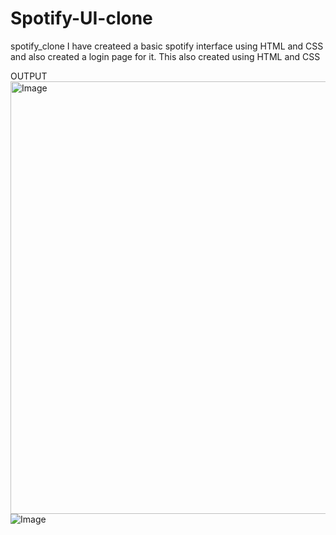# Spotify-UI-clone
spotify_clone
I have createed a basic spotify interface using HTML and CSS and also created a login page for it. This also created using HTML and CSS

OUTPUT
<img width="1299" height="692" alt="Image" src="https://github.com/user-attachments/assets/07e5565e-fd08-47a2-8f9e-27edc2c411eb" />
![Image](https://github.com/user-attachments/assets/b86d33bb-3f62-4692-99b6-0821896b775a)
